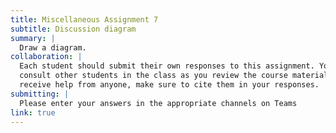 ```yaml
---
title: Miscellaneous Assignment 7
subtitle: Discussion diagram
summary: |
  Draw a diagram.
collaboration: |
  Each student should submit their own responses to this assignment. You may
  consult other students in the class as you review the course materials. If you
  receive help from anyone, make sure to cite them in your responses. 
submitting: |
  Please enter your answers in the appropriate channels on Teams
link: true
---
```

